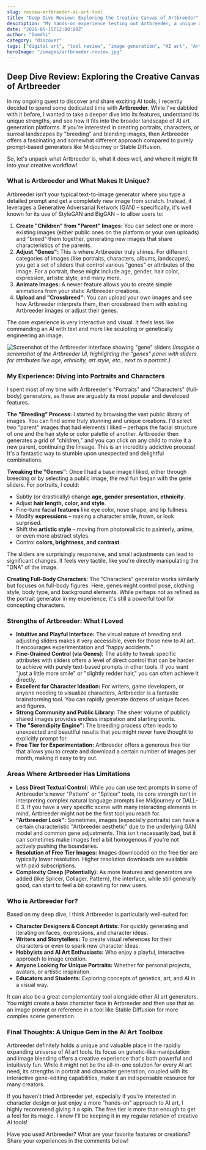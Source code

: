 ```yaml
---
slug: review-artbreeder-ai-art-tool
title: "Deep Dive Review: Exploring the Creative Canvas of Artbreeder"
description: "My hands-on experience testing out Artbreeder, a unique and popular AI art generation platform focused on portraits, characters, and creative gene-mixing."
date: "2025-05-15T12:00:00Z"
author: "Domdhi"
category: "discover"
tags: ["digital art", "tool review", "image generation", "AI art", "Artbreeder", "character design", "creative tools"]
heroImage: "/images/artbreeder-review.jpg"
---
```

## Deep Dive Review: Exploring the Creative Canvas of Artbreeder

In my ongoing quest to discover and share exciting AI tools, I recently decided to spend some dedicated time with **Artbreeder**. While I've dabbled with it before, I wanted to take a deeper dive into its features, understand its unique strengths, and see how it fits into the broader landscape of AI art generation platforms. If you're interested in creating portraits, characters, or surreal landscapes by "breeding" and blending images, then Artbreeder offers a fascinating and somewhat different approach compared to purely prompt-based generators like Midjourney or Stable Diffusion.

So, let's unpack what Artbreeder is, what it does well, and where it might fit into your creative workflow!

### What is Artbreeder and What Makes It Unique?

Artbreeder isn't your typical text-to-image generator where you type a detailed prompt and get a completely new image from scratch. Instead, it leverages a Generative Adversarial Network (GAN) – specifically, it's well known for its use of StyleGAN and BigGAN – to allow users to:

1.  **Create "Children" from "Parent" Images:** You can select one or more existing images (either public ones on the platform or your own uploads) and "breed" them together, generating new images that share characteristics of the parents.
2.  **Adjust "Genes":** This is where Artbreeder truly shines. For different categories of images (like portraits, characters, albums, landscapes), you get a set of sliders that control various "genes" or attributes of the image. For a portrait, these might include age, gender, hair color, expression, artistic style, and many more.
3.  **Animate Images:** A newer feature allows you to create simple animations from your static Artbreeder creations.
4.  **Upload and "Crossbreed":** You can upload your own images and see how Artbreeder interprets them, then crossbreed them with existing Artbreeder images or adjust their genes.

The core experience is very interactive and visual. It feels less like commanding an AI with text and more like sculpting or genetically engineering an image.

![Screenshot of the Artbreeder interface showing "gene" sliders](/images/artbreeder-interface-genes.jpg)
*(Imagine a screenshot of the Artbreeder UI, highlighting the "genes" panel with sliders for attributes like age, ethnicity, art style, etc., next to a portrait.)*

### My Experience: Diving into Portraits and Characters

I spent most of my time with Artbreeder's "Portraits" and "Characters" (full-body) generators, as these are arguably its most popular and developed features.

**The "Breeding" Process:**
I started by browsing the vast public library of images. You can find some truly stunning and unique creations. I'd select two "parent" images that had elements I liked – perhaps the facial structure of one and the hair style or color palette of another. Artbreeder then generates a grid of "children," and you can click on any child to make it a new parent, continuing the lineage. This is an incredibly addictive process! It's a fantastic way to stumble upon unexpected and delightful combinations.

**Tweaking the "Genes":**
Once I had a base image I liked, either through breeding or by selecting a public image, the real fun began with the gene sliders. For portraits, I could:
*   Subtly (or drastically) change **age, gender presentation, ethnicity**.
*   Adjust **hair length, color, and style**.
*   Fine-tune **facial features** like eye color, nose shape, and lip fullness.
*   Modify **expressions** – making a character smile, frown, or look surprised.
*   Shift the **artistic style** – moving from photorealistic to painterly, anime, or even more abstract styles.
*   Control **colors, brightness, and contrast**.

The sliders are surprisingly responsive, and small adjustments can lead to significant changes. It feels very tactile, like you're directly manipulating the "DNA" of the image.

**Creating Full-Body Characters:**
The "Characters" generator works similarly but focuses on full-body figures. Here, genes might control pose, clothing style, body type, and background elements. While perhaps not as refined as the portrait generator in my experience, it's still a powerful tool for concepting characters.

### Strengths of Artbreeder: What I Loved

*   **Intuitive and Playful Interface:** The visual nature of breeding and adjusting sliders makes it very accessible, even for those new to AI art. It encourages experimentation and "happy accidents."
*   **Fine-Grained Control (via Genes):** The ability to tweak specific attributes with sliders offers a level of direct control that can be harder to achieve with purely text-based prompts in other tools. If you want "just a little more smile" or "slightly redder hair," you can often achieve it directly.
*   **Excellent for Character Ideation:** For writers, game developers, or anyone needing to visualize characters, Artbreeder is a fantastic brainstorming tool. You can rapidly generate dozens of unique faces and figures.
*   **Strong Community and Public Library:** The sheer volume of publicly shared images provides endless inspiration and starting points.
*   **The "Serendipity Engine":** The breeding process often leads to unexpected and beautiful results that you might never have thought to explicitly prompt for.
*   **Free Tier for Experimentation:** Artbreeder offers a generous free tier that allows you to create and download a certain number of images per month, making it easy to try out.

### Areas Where Artbreeder Has Limitations

*   **Less Direct Textual Control:** While you can use text prompts in some of Artbreeder's newer "Pattern" or "Splicer" tools, its core strength isn't in interpreting complex natural language prompts like Midjourney or DALL-E 3. If you have a very specific scene with many interacting elements in mind, Artbreeder might not be the first tool you reach for.
*   **"Artbreeder Look":** Sometimes, images (especially portraits) can have a certain characteristic "Artbreeder aesthetic" due to the underlying GAN model and common gene adjustments. This isn't necessarily bad, but it can sometimes make images feel a bit homogenous if you're not actively pushing the boundaries.
*   **Resolution of Free Tier Images:** Images downloaded on the free tier are typically lower resolution. Higher resolution downloads are available with paid subscriptions.
*   **Complexity Creep (Potentially):** As more features and generators are added (like Splicer, Collager, Pattern), the interface, while still generally good, can start to feel a bit sprawling for new users.

### Who is Artbreeder For?

Based on my deep dive, I think Artbreeder is particularly well-suited for:

*   **Character Designers & Concept Artists:** For quickly generating and iterating on faces, expressions, and character ideas.
*   **Writers and Storytellers:** To create visual references for their characters or even to spark new character ideas.
*   **Hobbyists and AI Art Enthusiasts:** Who enjoy a playful, interactive approach to image creation.
*   **Anyone Looking for Unique Portraits:** Whether for personal projects, avatars, or artistic inspiration.
*   **Educators and Students:** Exploring concepts of genetics, art, and AI in a visual way.

It can also be a great complementary tool alongside other AI art generators. You might create a base character face in Artbreeder and then use that as an image prompt or reference in a tool like Stable Diffusion for more complex scene generation.

### Final Thoughts: A Unique Gem in the AI Art Toolbox

Artbreeder definitely holds a unique and valuable place in the rapidly expanding universe of AI art tools. Its focus on genetic-like manipulation and image blending offers a creative experience that's both powerful and intuitively fun. While it might not be the all-in-one solution for every AI art need, its strengths in portrait and character generation, coupled with its interactive gene-editing capabilities, make it an indispensable resource for many creators.

If you haven't tried Artbreeder yet, especially if you're interested in character design or just enjoy a more "hands-on" approach to AI art, I highly recommend giving it a spin. The free tier is more than enough to get a feel for its magic. I know I'll be keeping it in my regular rotation of creative AI tools!

Have you used Artbreeder? What are your favorite features or creations? Share your experiences in the comments below!